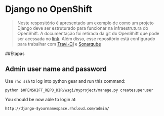 # Django no OpenShift

> Neste respositório é apresentado um exemplo de como um projeto Django deve ser estruturado para funcionar na infraestrutura do OpenShift. A documentação foi retirada da git do OpenShift que pode ser acessada no [link](http://github.com/openshift/django-example).
Além disso, esse repositório está configurado para trabalhar com [Travi-CI](http://travis-ci.org/) e [Sonarqube](http://www.sonarqube.org/)

##Etapas




Admin user name and password
----------------------------
Use `rhc ssh` to log into python gear and run this command:

	python $OPENSHIFT_REPO_DIR/wsgi/myproject/manage.py createsuperuser

You should be now able to login at:

	http://django-$yournamespace.rhcloud.com/admin/
	
